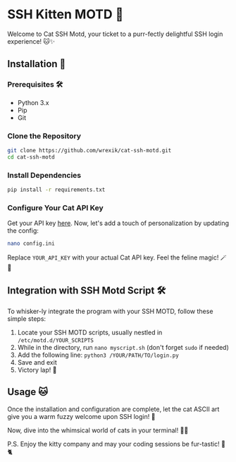 
# SSH Kitten MOTD 🐾

Welcome to Cat SSH Motd, your ticket to a purr-fectly delightful SSH login experience! 🐱✨

## Installation 🚀

### Prerequisites 🛠️

- Python 3.x
- Pip
- Git

### Clone the Repository

```bash
git clone https://github.com/wrexik/cat-ssh-motd.git
cd cat-ssh-motd
```

### Install Dependencies

```bash
pip install -r requirements.txt
```

### Configure Your Cat API Key
Get your API key [here](https://thecatapi.com/). Now, let's add a touch of personalization by updating the config:

```bash
nano config.ini
```

Replace `YOUR_API_KEY` with your actual Cat API key. Feel the feline magic! 🪄🐾

## Integration with SSH Motd Script 🛠️

To whisker-ly integrate the program with your SSH MOTD, follow these simple steps:
1. Locate your SSH MOTD scripts, usually nestled in ```/etc/motd.d/YOUR_SCRIPTS```
2. While in the directory, run ```nano myscript.sh``` (don't forget ```sudo``` if needed)
3. Add the following line: ```python3 /YOUR/PATH/TO/login.py```
4. Save and exit
5. Victory lap! 🎉

## Usage 🐱

Once the installation and configuration are complete, let the cat ASCII art give you a warm fuzzy welcome upon SSH login! 🌟

Now, dive into the whimsical world of cats in your terminal! 🐾✨

P.S. Enjoy the kitty company and may your coding sessions be fur-tastic! 🚀🐈
